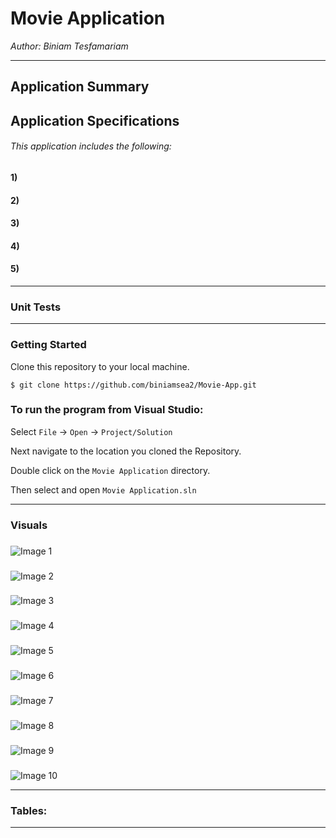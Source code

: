 # Movie Application
*Author: Biniam Tesfamariam*

----


## Application Summary 

## Application Specifications
###### This application includes the following:  

#### 1) 
#### 2)   
#### 3)   
#### 4)   
#### 5)   

---

### Unit Tests 
 
---

### Getting Started
Clone this repository to your local machine.

```
$ git clone https://github.com/biniamsea2/Movie-App.git
```

### To run the program from Visual Studio:
Select ```File``` -> ```Open``` -> ```Project/Solution```

Next navigate to the location you cloned the Repository.

Double click on the ```Movie Application``` directory.

Then select and open ```Movie Application.sln```

---

### Visuals

### 
![Image 1]()

### 
![Image 2]()

### 
![Image 3]()

### 
![Image 4]()

### 
![Image 5]()

### 
![Image 6]()

### 
![Image 7]()

### 
![Image 8]()

### 
![Image 9]()

### 
![Image 10]()

---
### Tables:  
---
